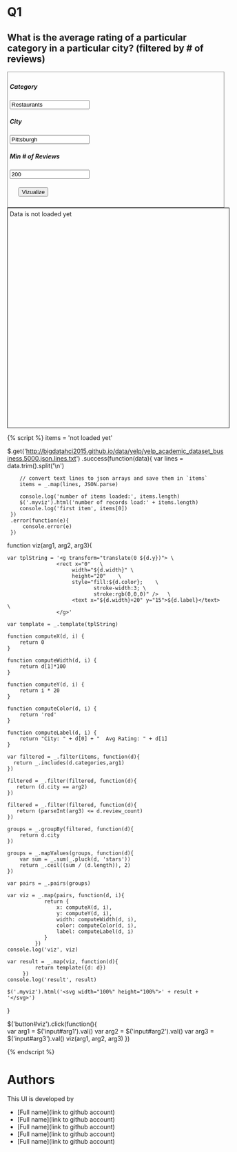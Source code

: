 # Q1


## What is the average rating of a particular category in a particular city? (filtered by # of reviews)

<div style="border:1px grey solid; padding:5px;">
    <div><h5>Category</h5>
        <input id="arg1" type="text" value="Restaurants"/>
    </div>
    <div><h5>City</h5>
        <input id="arg2" type="text" value="Pittsburgh"/>
    </div>
    <div><h5>Min # of Reviews</h5>
        <input id="arg3" type="text" value="200"/>
    </div>
    <div style="margin:20px;">
        <button id="viz">Vizualize</button>
    </div>
</div>

<div class="myviz" style= "width:100%; height:500px; border: 1px black solid; padding: 5px;">
Data is not loaded yet
</div>

{% script %}
items = 'not loaded yet'

$.get('http://bigdatahci2015.github.io/data/yelp/yelp_academic_dataset_business.5000.json.lines.txt')
    .success(function(data){
        var lines = data.trim().split('\n')

        // convert text lines to json arrays and save them in `items`
        items = _.map(lines, JSON.parse)

        console.log('number of items loaded:', items.length)
        $('.myviz').html('number of records load:' + items.length)
        console.log('first item', items[0])
     })
     .error(function(e){
         console.error(e)
     })

function viz(arg1, arg2, arg3){    

    var tplString = '<g transform="translate(0 ${d.y})"> \
                    <rect x="0"   \
                         width="${d.width}" \
                         height="20"    \
                         style="fill:${d.color};    \
                                stroke-width:3; \
                                stroke:rgb(0,0,0)" />   \
		                 <text x="${d.width}+20" y="15">${d.label}</text> \
                    </g>'

    var template = _.template(tplString)

    function computeX(d, i) {
        return 0
    }

    function computeWidth(d, i) {
        return d[1]*100
    }

    function computeY(d, i) {
        return i * 20
    }

    function computeColor(d, i) {
        return 'red'
    }

    function computeLabel(d, i) {
        return "City: " + d[0] + "  Avg Rating: " + d[1]
    }
	
    var filtered = _.filter(items, function(d){
      return _.includes(d.categories,arg1)
    })
    
    filtered = _.filter(filtered, function(d){
	   return (d.city == arg2)	
    })
    
    filtered = _.filter(filtered, function(d){
       return (parseInt(arg3) <= d.review_count)
    })
    
    groups = _.groupBy(filtered, function(d){
        return d.city
    })
    
    groups = _.mapValues(groups, function(d){
	    var sum = _.sum(_.pluck(d, 'stars'))
	    return _.ceil((sum / (d.length)), 2)
    })

    var pairs = _.pairs(groups)
    
    var viz = _.map(pairs, function(d, i){ 
                return {
                    x: computeX(d, i),
                    y: computeY(d, i),
                    width: computeWidth(d, i),
                    color: computeColor(d, i),
                    label: computeLabel(d, i)
                }
             })
    console.log('viz', viz)

    var result = _.map(viz, function(d){
             return template({d: d})
         })
    console.log('result', result)

    $('.myviz').html('<svg width="100%" height="100%">' + result + '</svg>')
}

$('button#viz').click(function(){    
    var arg1 = $('input#arg1').val()
    var arg2 = $('input#arg2').val()
    var arg3 = $('input#arg3').val()
    viz(arg1, arg2, arg3)
})  

{% endscript %}

# Authors

This UI is developed by
* [Full name](link to github account)
* [Full name](link to github account)
* [Full name](link to github account)
* [Full name](link to github account)
* [Full name](link to github account)

